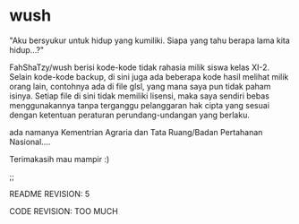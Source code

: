# wush
"Aku bersyukur untuk hidup yang kumiliki. Siapa yang tahu berapa lama kita hidup...?"

FahShaTzy/wush berisi kode-kode tidak rahasia milik siswa kelas XI-2.
Selain kode-kode backup, di sini juga ada beberapa kode hasil melihat milik orang lain, contohnya ada di file glsl, yang mana saya pun tidak paham isinya. Setiap file di sini tidak memiliki lisensi, maka saya sendiri bebas menggunakannya tanpa terganggu pelanggaran hak cipta yang sesuai dengan ketentuan peraturan perundang-undangan yang berlaku.

ada namanya Kementrian Agraria dan Tata Ruang/Badan Pertahanan Nasional....

Terimakasih mau mampir :)

;;


README REVISION: 5

CODE REVISION: TOO MUCH
